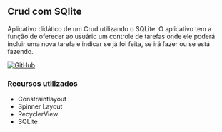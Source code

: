 <h2>Crud com SQlite</h2>
Aplicativo didático de um Crud utilizando o SQLite. 
O aplicativo tem a função de oferecer ao usuário um controle de tarefas onde ele poderá incluir uma nova tarefa e indicar se já foi feita, se irá fazer ou se está fazendo. 


[![GitHub](https://img.shields.io/github/license/mashape/apistatus.svg)](https://github.com/marcoscuomo/CrudcomSQLite/blob/master/LICENSE)

<h3>Recursos utilizados</h3>

- Constraintlayout
- Spinner Layout
- RecyclerView
- SQLite
